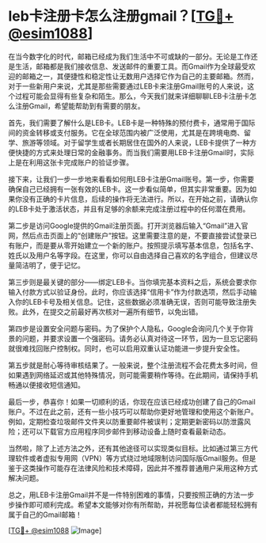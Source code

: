 # leb卡注册卡怎么注册gmail？[[TG💪+ @esim1088](https://t.me/s/esim1088)]

在当今数字化的时代，邮箱已经成为我们生活中不可或缺的一部分。无论是工作还是生活，邮箱都是我们接收信息、发送邮件的重要工具。而Gmail作为全球最受欢迎的邮箱之一，其便捷性和稳定性让无数用户选择它作为自己的主要邮箱。然而，对于一些新用户来说，尤其是那些需要通过LEB卡来注册Gmail账号的人来说，这个过程可能会显得有些复杂和陌生。那么，今天我们就来详细聊聊LEB卡注册卡怎么注册Gmail，希望能帮助到有需要的朋友。

首先，我们需要了解什么是LEB卡。LEB卡是一种特殊的预付费卡，通常用于国际间的资金转移或支付服务。它在全球范围内被广泛使用，尤其是在跨境电商、留学、旅游等领域。对于留学生或者长期居住在国外的人来说，LEB卡提供了一种方便快捷的方式来处理日常的金融事务。而当我们需要用LEB卡注册Gmail时，实际上是在利用这张卡完成账户的验证步骤。

接下来，让我们一步一步地来看看如何用LEB卡注册Gmail账号。第一步，你需要确保自己已经拥有一张有效的LEB卡。这一步看似简单，但其实非常重要。因为如果你没有正确的卡片信息，后续的操作将无法进行。所以，在开始之前，请确认你的LEB卡处于激活状态，并且有足够的余额来完成注册过程中的任何潜在费用。

第二步是访问Google提供的Gmail注册页面。打开浏览器后输入“Gmail”进入官网，然后点击页面上的“创建账户”按钮。这里需要注意的是，不要直接尝试登录已有账户，而是要从零开始建立一个新的账户。按照提示填写基本信息，包括名字、姓氏以及用户名等字段。在这里，你可以自由选择自己喜欢的名字组合，但建议尽量简洁明了，便于记忆。

第三步则是最关键的部分——绑定LEB卡。当你填完基本资料之后，系统会要求你输入付款方式以验证身份。此时，你应该选择“信用卡”作为付款选项，然后手动输入你的LEB卡号及相关信息。记住，这些数据必须准确无误，否则可能导致注册失败。此外，在提交之前最好再次核对一遍所有细节，以免出错。

第四步是设置安全问题与密码。为了保护个人隐私，Google会询问几个关于你背景的问题，并要求设置一个强密码。请务必认真对待这一环节，因为一旦忘记密码就很难找回账户控制权。同时，也可以启用双重认证功能进一步提升安全性。

第五步就是耐心等待审核结果了。一般来说，整个注册流程不会花费太多时间，但如果遇到网络延迟或其他特殊情况，则可能需要稍作等待。在此期间，请保持手机畅通以便接收短信通知。

最后一步，恭喜你！如果一切顺利的话，你现在应该已经成功创建了自己的Gmail账户。不过在此之前，还有一些小技巧可以帮助你更好地管理和使用这个新账户。例如，定期检查垃圾邮件文件夹以防重要邮件被误判；定期更新密码以防泄露风险；还可以下载官方应用程序同步邮件到移动设备上随时查看最新动态。

当然啦，除了上述方法之外，还有其他途径可以实现类似目标。比如通过第三方代理软件或者虚拟专用网（VPN）等方式绕过地域限制访问国际版Gmail服务。但是鉴于这类操作可能存在法律风险和技术障碍，因此并不推荐普通用户采用这种方式解决问题。

总之，用LEB卡注册Gmail并不是一件特别困难的事情，只要按照正确的方法一步步操作即可顺利完成。希望本文能够对你有所帮助，并祝愿每位读者都能轻松拥有属于自己的Gmail邮箱！

[[TG💪+ @esim1088](https://t.me/s/esim1088) ![Image](https://i.postimg.cc/4NQfJmqS/Snipaste-2025-05-13-00-14-12.png)]